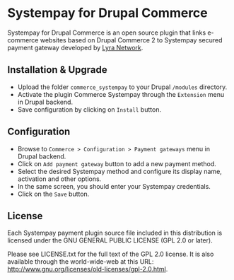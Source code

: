 # Systempay for Drupal Commerce

Systempay for Drupal Commerce is an open source plugin that links e-commerce websites based on Drupal Commerce 2 to Systempay secured payment gateway developed by [Lyra Network](https://www.lyra.com/).

## Installation & Upgrade

- Upload the folder `commerce_systempay` to your Drupal `/modules` directory.
- Activate the plugin Commerce Systempay through the `Extension` menu in Drupal backend.
- Save configuration by clicking on `Install` button.

## Configuration

- Browse to `Commerce > Configuration > Payment gateways` menu in Drupal backend.
- Click on `Add payment gateway` button to add a new payment method.
- Select the desired Systempay method and configure its display name, activation and other options.
- In the same screen, you should enter your Systempay credentials.
- Click on the `Save` button.

## License

Each Systempay payment plugin source file included in this distribution is licensed under the GNU GENERAL PUBLIC LICENSE (GPL 2.0 or later).

Please see LICENSE.txt for the full text of the GPL 2.0 license. It is also available through the world-wide-web at this URL: http://www.gnu.org/licenses/old-licenses/gpl-2.0.html.
